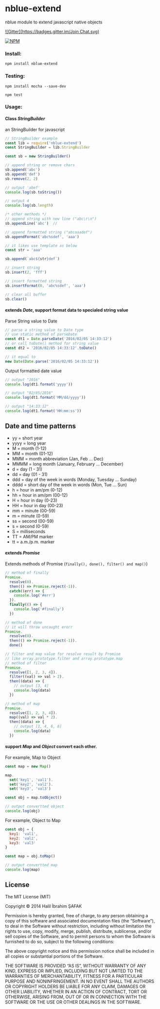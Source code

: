 # nblue-extend

nblue module to extend javascript native objects

[![Gitter](https://badges.gitter.im/Join Chat.svg)](https://gitter.im/nblue2016/Lobby)

[![NPM](https://nodei.co/npm/nblue-extend.png?downloads=true&downloadRank=true&stars=true)](https://nodei.co/npm/nblue-extend/)


### Install:
``` shell
npm install nblue-extend
```

### Testing:
``` shell
npm install mocha --save-dev

npm test
```

### Usage:

#### Class ___**StringBuilder**___


an StringBuilder for javascript

``` javascript
// StringBuilder example
const lib = require('nblue-extend')
const StringBuilder = lib.StringBuilder

const sb = new StringBuilder()

// append string or remove chars
sb.append('abc')
sb.append('def')
sb.remove(2, 2)

// output 'abef'
console.log(sb.toString())

// output 4
console.log(sb.length)

/* other methods */
// append string with new line ("abc\r\n")
sb.appendLine('abc')  //

// append formatted string ("abcaaadef")
sb.appendFormat('abc%sdef', 'aaa')

// it likes use template as below
const str = 'aaa'

sb.append(`abc${str}def`)

// insert string
sb.insert(2, 'fff')

// insert formatted string
sb.insertFormat(0, 'abc%sdef', 'aaa')

// clear all buffer
sb.clear()
```

#### extends ___**Date**___, support format data to specialed string value


Parse String value to Date

``` javascript
// parse a string value to Date type
// use static method of parseDate
const dt1 = Date.parseDate('2016/02/05 14:33:12')
// or call toDate() method for string value
const dt2 = '2016/02/05 14:33:12'.toDate()

// it equal to
new Date(Date.parse('2016/02/05 14:33:12'))
```

Output formatted date value

``` javascript
// output "2016"
console.log(dt1.format('yyyy'))

// output "02/05/2016"
console.log(dt1.format('MM/dd/yyyy'))

// output "14:33:12"
console.log(dt1.format('HH:mm:ss'))
```

## Date and time patterns

* yy = short year
* yyyy = long year
* M = month (1-12)
* MM = month (01-12)
* MMM = month abbreviation (Jan, Feb ... Dec)
* MMMM = long month (January, February ... December)
* d = day (1 - 31)
* dd = day (01 - 31)
* ddd = day of the week in words (Monday, Tuesday ... Sunday)
* dddd = short day of the week in words (Mon, Tue ... Sun)
* h = hour in am/pm (0-12)
* hh = hour in am/pm (00-12)
* H = hour in day (0-23)
* HH = hour in day (00-23)
* mm = minute (00-59)
* m = minute (0-59)
* ss = second (00-59)
* s = second (0-59)
* S = milliseconds
* TT = AM/PM marker
* tt = a.m./p.m. marker


#### extends ___**Promise**___


Extends methods of Promise (`finally(), done(), filter() and map()`)

``` javascript
// method of finally
Promise.
  resolve(0).
  then(() => Promise.reject(-1)).
  catch((err) => {
    console.log('#err')
  }).
  finally(() => {
    console.log('#finally')
  })

// method of done
// it will throw uncaught erorr
Promise.
  resolve(0).
  then(() => Promise.reject(-1)).
  done()

// filter and map value for resolve result by Promise
// like array.prototype.filter and array.prototype.map
// method of filter
Promise.
  resolve([1, 2, 3, 4]).
  filter((val) => val > 2).
  then((data) => {
    // output [3, 4]
    console.log(data)
  })

// method of map
Promise.
  resolve([1, 2, 3, 4]).
  map((val) => val * 2).
  then((data) => {
    // output [1, 4, 6, 8]
    console.log(data)
  })
```

#### support ___**Map**___ and ___**Object**___ convert each other.


For example, Map to Object

```javascript
const map = new Map()

map.
  set('key1', 'val1').
  set('key2', 'val2').
  set('key3', 'val3')

const obj = map.toObject()

// output convertted object
console.log(obj)
```

For example, Object to Map

```javascript
const obj = {
  key1: 'val1',
  key2: 'val2',
  key3: 'val3'
}

const map = obj.toMap()

// output convertted map
console.log(map)
```

## License
The MIT License (MIT)

Copyright © 2014 Halil İbrahim ŞAFAK

Permission is hereby granted, free of charge, to any person obtaining a copy of this software and associated documentation files (the “Software”), to deal in the Software without restriction, including without limitation the rights to use, copy, modify, merge, publish, distribute, sublicense, and/or sell copies of the Software, and to permit persons to whom the Software is furnished to do so, subject to the following conditions:

The above copyright notice and this permission notice shall be included in all copies or substantial portions of the Software.

THE SOFTWARE IS PROVIDED “AS IS”, WITHOUT WARRANTY OF ANY KIND, EXPRESS OR IMPLIED, INCLUDING BUT NOT LIMITED TO THE WARRANTIES OF MERCHANTABILITY, FITNESS FOR A PARTICULAR PURPOSE AND NONINFRINGEMENT. IN NO EVENT SHALL THE AUTHORS OR COPYRIGHT HOLDERS BE LIABLE FOR ANY CLAIM, DAMAGES OR OTHER LIABILITY, WHETHER IN AN ACTION OF CONTRACT, TORT OR OTHERWISE, ARISING FROM, OUT OF OR IN CONNECTION WITH THE SOFTWARE OR THE USE OR OTHER DEALINGS IN THE SOFTWARE.
